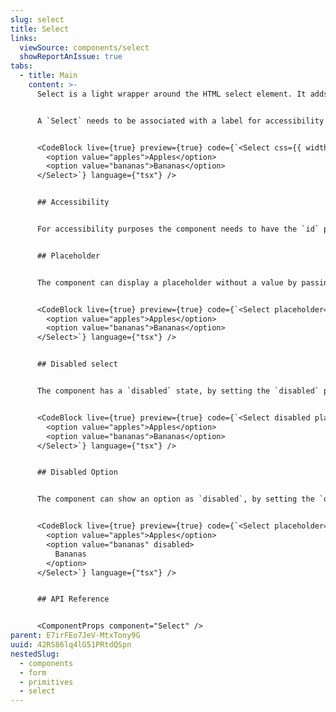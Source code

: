 ```yaml
---
slug: select
title: Select
links:
  viewSource: components/select
  showReportAnIssue: true
tabs:
  - title: Main
    content: >-
      Select is a light wrapper around the HTML select element. It adds default styling and the `css` prop.


      A `Select` needs to be associated with a label for accessibility purposes, so rather than using the `Select` component directly in a UI, consider using a `SelectField`, which provides a `Label` and displays validation errors. Use this `Select` to compose more complex `Field` type components.


      <CodeBlock live={true} preview={true} code={`<Select css={{ width: 300 }}>
        <option value="apples">Apples</option>
        <option value="bananas">Bananas</option>
      </Select>`} language={"tsx"} />


      ## Accessibility


      For accessibility purposes the component needs to have the `id` prop set, to link it to the label it is associated with. If a label is not available, please add an `aria-label` to ensure that the component remains accessible


      ## Placeholder


      The component can display a placeholder without a value by passing the `placeholder` property.


      <CodeBlock live={true} preview={true} code={`<Select placeholder="Please select a fruit" css={{ width: 300 }}>
        <option value="apples">Apples</option>
        <option value="bananas">Bananas</option>
      </Select>`} language={"tsx"} />


      ## Disabled select


      The component has a `disabled` state, by setting the `disabled` property.


      <CodeBlock live={true} preview={true} code={`<Select disabled placeholder="Please select a fruit" css={{ width: 300 }}>
        <option value="apples">Apples</option>
        <option value="bananas">Bananas</option>
      </Select>`} language={"tsx"} />


      ## Disabled Option


      The component can show an option as `disabled`, by setting the `disabled` property on the option.


      <CodeBlock live={true} preview={true} code={`<Select placeholder="Please select a fruit" css={{ width: 300 }}>
        <option value="apples">Apples</option>
        <option value="bananas" disabled>
          Bananas
        </option>
      </Select>`} language={"tsx"} />


      ## API Reference


      <ComponentProps component="Select" />
parent: E7irFEo7JeV-MtxTony9G
uuid: 42RS86lq4lG51PRtdQSpn
nestedSlug:
  - components
  - form
  - primitives
  - select
---
```

